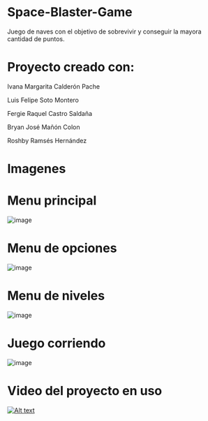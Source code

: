 # Space-Blaster-Game
Juego de naves con el objetivo de sobrevivir y conseguir la mayora cantidad de puntos.

# Proyecto creado con:

Ivana Margarita Calderón Pache 


Luis Felipe Soto Montero 


Fergie Raquel Castro Saldaña 


Bryan José Mañón Colon 


Roshby Ramsés Hernández 

# Imagenes

# Menu principal
![image](https://i.imgur.com/0XdfDK1.png)

# Menu de opciones
![image](https://i.imgur.com/6qiYo1d.png)

# Menu de niveles
![image](https://i.imgur.com/c0gnGo2.png)

# Juego corriendo 
![image](https://i.imgur.com/2DfDKq2.png)

# Video del proyecto en uso
[![Alt text](https://i.imgur.com/jCzCtR0.png)](https://www.youtube.com/watch?v=configuroweb)


